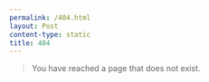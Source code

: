 ```yaml
---
permalink: /404.html
layout: Post
content-type: static
title: 404
---
```


> You have reached a page that does not exist.